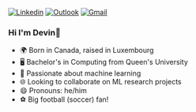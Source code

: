 [![Linkedin](https://img.shields.io/badge/linkedin-%230077B5.svg?style-plastic-blue&logo=linkedin&logoColor=white)](https://www.linkedin.com/in/devin-pereira/)
[![Outlook](https://img.shields.io/badge/Microsoft_Outlook-0078D4?style-plastic-blue&logo=microsoft-outlook&logoColor=white)](mailto:devin.pereira@queensu.ca)
[![Gmail](https://img.shields.io/badge/Gmail-D14836?style-plastic-blue&logo=gmail&logoColor=white)](mailto:devpereira1@gmail.com)

### Hi I'm Devin👋
- :earth_africa: Born in Canada, raised in Luxembourg
- :desktop_computer: Bachelor's in Computing from Queen's University 
- 🌱 Passionate about machine learning
- :globe_with_meridians: Looking to collaborate on ML research projects
- 😄 Pronouns: he/him
- :soccer: Big football (soccer) fan!


